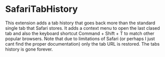 SafariTabHistory
================


This extension adds a tab history that goes back more than the standard single tab that Safari stores. It adds a context menu to open the last clased tab and also the keyboard shortcut Command + Shift + T to match other popular browsers. Note that due to limitations of Safari (or perhaps I just cant find the proper documentation) only the tab URL is restored. The tabs history is gone forever.
